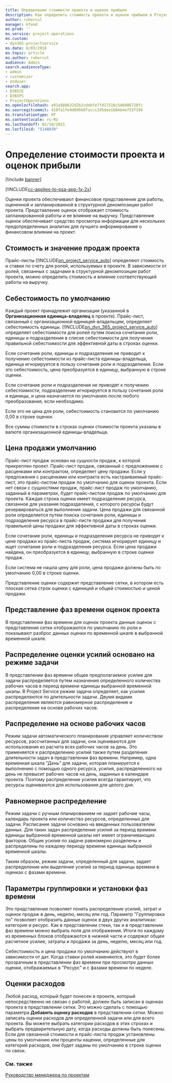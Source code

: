 ```yaml
---
title: Определение стоимости проекта и оценок прибыли
description: Как определить стоимость проекта и оценок прибыли в Project Service
author: ruhercul
manager: kfend
ms.prod: ''
ms.service: project-operations
ms.custom:
- dyn365-projectservice
ms.date: 8/03/2018
ms.topic: article
ms.author: ruhercul
audience: Admin
search.audienceType:
- admin
- customizer
- enduser
search.app:
- D365CE
- D365PS
- ProjectOperations
ms.openlocfilehash: a91e988632d2b2cdebfe7fd17516c5d6886728fc
ms.sourcegitcommit: 418fa1fe9d605b8faccc2d5dee1b04b4e753f194
ms.translationtype: HT
ms.contentlocale: ru-RU
ms.lasthandoff: 02/10/2021
ms.locfileid: "5148839"
---
```

# <a name="determine-project-cost-and-revenue-estimates"></a>Определение стоимости проекта и оценок прибыли 

[!include [banner](../includes/psa-now-project-operations.md)]

[!INCLUDE[cc-applies-to-psa-app-1x-2x](../includes/cc-applies-to-psa-app-1x-2x.md)]

Оценки проекта обеспечивают финансовое представление для работы, оцененной и запланированной в структурной декомпозиции работ проекта. Представление оценок отображает стоимость запланированной работы и ее влияние на выручку. Представление оценок обеспечивает средство просмотра информации для нескольких предопределенных аналитик для лучшего информирования о финансовом влиянии на проект.  
  
## <a name="cost-and-sales-value-of-the-project"></a>Стоимость и значение продаж проекта  
Прайс-листы [!INCLUDE[pn_project_service_auto](../includes/pn-project-service-auto.md)] определяют стоимость и ставки по счету для ролей, используемых в проекте. В зависимости от ролей, связанных с задачами в структурной декомпозиции работ проекта, можно определить стоимость и влияние соответствующей работы на выручку.  
  
## <a name="cost-price-defaulting"></a>Себестоимость по умолчанию  
Каждый проект принадлежит организации (указанной в **Организационная единица-владелец** в проекте). Прайс-лист, связанный с организационной единицей-владельцем, определяет себестоимость единицы. [!INCLUDE[pn_dyn_365_project_service_auto](../includes/pn-dyn-365-project-service-auto.md)] определяет себестоимости для ролей путем поиска сочетания роли, единицы и подразделения в списке себестоимости для получения правильной себестоимости для эффективной даты в строках оценки.  
  
Если сочетание роли, единицы и подразделения не приводит к получению себестоимости из прайс-листа единицы-владельца, единица игнорируется в пользу сочетания роли и подразделения. Если это себестоимость, цена преобразуется в единицу, выбранную в строке оценки.  
  
Если сочетание роли и подразделения не приводят к получению себестоимости, подразделение игнорируется в пользу сочетания роли и единицы, и цена назначается по умолчанию после любого преобразования, если необходимо.  
  
 Если это не цена для роли, себестоимость становится по умолчанию 0,00 в строке оценки.  
  
 Все суммы стоимости в строках оценки стоимости проекта указаны в валюте организационной единицы-владельца.  
  
## <a name="sales-price-defaulting"></a>Цена продажи умолчанию  
Прайс-лист продаж основан на сущности продаж, к которой прикреплен проект. Прайс-лист продаж, связанный с предложением с расценками или контрактом, определяет цену продажи. Если у предложения с расценками или контракта есть настраиваемый прайс-лист, это прайс-листом продаж по умолчанию для оценок проекта. Если нет связи с сущностями продаж, прайс-лист продаж по умолчанию, заданный в параметрах, будет прайс-листом продаж по умолчанию для проекта. Каждая строка оценки имеет подразделение ресурса, связанное для указания подразделения, с которого ресурсы будут резервироваться для выполнения задачи. Цена продажи для связанной роли определяется путем поиска сочетания роли, единицы и подразделения ресурса в прайс-листе продажи для получения правильной цены продажи для эффективной даты в строках оценки.  
  
Если сочетание роли, единицы и подразделения ресурса не приводят к цене продажи из прайс-листа продаж, система игнорирует единицу и ищет сочетание роли и подразделения ресурса. Если цена продажи найдена, он преобразуется в единицу, выбранную в строке оценки продаж.  
  
Если система не нашла цену для роли, цена продажи должны быть по умолчанию 0,00 в строке оценки.  
  
Представление оценки содержит представление сетки, в котором есть плоская сетка строк оценки с единицей и общей стоимостью и ценой продажи.  
  
## <a name="time-phased-view-of-project-estimates"></a>Представление фаз времени оценок проекта  
В представлении фаз времени для оценок проекта данные оценок с представления сетки отображаются по умолчанию по роли и показывают разброс данных оценки по временной шкале в выбранной временной шкале.  
  
## <a name="effort-estimate-allocation-based-on-task-mode"></a>Распределение оценки усилий основано на режиме задачи  
В представлении фаз времени общее предполагаемое усилие для задачи распределяется путем назначения определенного количества рабочих часов в период времени единицы выбранной временной шкалы. В Project Service режим задачи определяет, как усилия распределяются по длительности задачи. Двумя видами распределения являются равномерное распределение и распределение на основе рабочих часов. 
  
## <a name="work-hours-based-allocation"></a>Распределение на основе рабочих часов  
Режим задачи автоматического планирования управляет количеством ресурсов, рассчитанных для задачи, они оцениваются для использования из расчета всех рабочих часов за день. Это применяется к распределению усилий также путем разделения длительности задач в представлении фаз времени. Например, одна временная шкала "День" для задачи, которая планируется к выполнению с помощью одного ресурса, усилия, распределенного на день не превысит рабочих часов на день, заданных в календаре проекта. Поэтому распределение усилия всегда гарантирует, что ресурсы оцениваются для использования для целого дня.  
  
## <a name="even-distribution"></a>Равномерное распределение  
Режим задачи с ручным планированием не задает рабочие часы, календарь проекта или количество ресурсов, определенных для задачи. Расписание задачи основано на введенных пользователем данных. Для таких задач распределение усилий за период времени единицы выбранной временной шкалы нет имеет ограничивающих факторов. Общие усилия по задаче равномерно разделены и распределены по каждому периоду времени единицы выбранной временной шкалы.  
  
Таким образом, режим задачи, определенный для задачи, задает распределение или выделение усилий за период единицы времени в оценках с фазами времени.  
  
## <a name="grouping-and-time-phasing-options"></a>Параметры группировки и установки фаз времени  
Это представление позволяет понять распределение усилий, затрат и оценок продаж в день, неделю, месяц или год. Параметр "Группировка по" позволяет отобразить данные оценок в двух других аналитиках: категория и ресурс. Как в представлении стеки, так и в представлении фаз времени можно выбрать поля для отображения. Итоги по каждому из временных блоков отображаются в нижней части и содержат общее расчетное усилие, затраты и продажи за день, неделю, месяц или год.  
  
Себестоимость и цена продажи по умолчанию действуют в зависимости от дат. Когда ставки ролей изменяются, это будет более прозрачным в представлении фаз времени при просмотре данных оценки, отображаемых в "Ресурс" и с фазами времени по неделе.  
  
## <a name="expense-estimates"></a>Оценки расходов  
Любой расход, который будет понесен в проекте, который непосредственно не связан с работой, должен быть записан в оценках проекта в представлении сетки. Это можно сделать с помощью параметра **Добавить оценку расходов** в представлении сетки. Можно записать оценки расходов для определенной задачи или для всего проекта. Вы можете выбрать категории расходов в этих строках и выбрать предварительную дату, когда расходы должны быть понесены. Если для связанной стоимости и прайс-листа продаж установлены цены по умолчанию или проценты наценки, определенные для категорий расходов, они будет заданы по умолчанию в строке оценки по связи.  
  
### <a name="see-also"></a>См. также  
 [Руководство менеджера по проектам](../psa/project-manager-guide.md)
